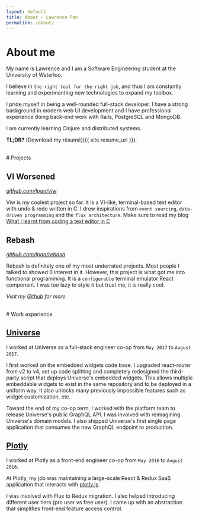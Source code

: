 ```yaml
---
layout: default
title: About - Lawrence Pan
permalink: /about/
---
```


# About me

My name is Lawrence and I am a Software Engineering student at the University of
Waterloo.

I believe in `the right tool for the right job`, and thus I am constantly
learning and experimenting new technologies to expand my toolbox.

I pride myself in being a well-rounded full-stack developer. I have a strong
background in modern web UI development and I have professional experience doing
back-end work with Rails, PostgreSQL and MongoDB.

I am currently learning Clojure and distributed systems.

**TL;DR?** [Download my résumé]({{ site.resume_url }}).

<br />
# Projects

## VI Worsened
*[github.com/lpan/viw](https://github.com/lpan/viw)*

Viw is my coolest project so far. It is a VI-like, terminal-based text editor
with undo & redo written in C. I drew inspirations from `event sourcing`,
`data-driven programming` and the `flux architecture`. Make sure to read my blog
[What I learnt from coding a text editor in C](/what-i-learnt-from-viw)

## Rebash
*[github.com/lpan/rebash](https://github.com/lpan/rebash)*

Rebash is definitely one of my most underrated projects. Most people I talked to
showed 0 interest in it. However, this project is what got me into functional
programming. It is a `configurable` terminal emulator React component. I was too
lazy to style it but trust me, it is really cool.

*Visit my [Github](https://github.com/lpan) for more.*

<br />
# Work experience

## [Universe](https://www.universe.com)
I worked at Universe as a full-stack engineer co-op from `May 2017` to `August
2017`.

I first worked on the embedded widgets code base. I upgraded react-router from
v2 to v4, set up code splitting and completely redesigned the third-party script
that deploys Universe's embedded widgets. This allows multiple embeddable
widgets to exist in the same repository and to be deployed in a uniform way. It
also unlocks many previously impossible features such as widget customization,
etc.

Toward the end of my co-op term, I worked with the platform team to release
Universe's public GraphQL API. I was involved with reimagining Universe's domain
models. I also shipped Universe's first single page application that consumes
the new GraphQL endpoint to production.

## [Plotly](https://plot.ly)
I worked at Plotly as a front-end engineer co-op from `May 2016` to `August
2016`.

At Plotly, my job was maintaining a large-scale React & Redux SaaS application
that interacts with [plotly.js](https://github.com/plotly/plotly.js).

I was involved with Flux to Redux migration. I also helped introducing different
user tiers (pro user vs free user). I came up with an abstraction that
simplifies front-end feature access control.
